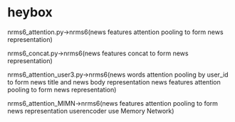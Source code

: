 # heybox
nrms6_attention.py->nrms6(news features attention pooling to form news representation)

nrms6_concat.py->nrms6(news features concat to form news representation)

nrms6_attention_user3.py->nrms6(news words attention pooling by user_id to form news title and news body representation
                               news features attention pooling to form news representation)
                               
nrms6_attention_MIMN->nrms6(news features attention pooling to form news representation
                            userencoder use Memory Network)
                             
